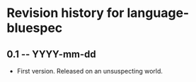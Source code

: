 # Revision history for language-bluespec

## 0.1 -- YYYY-mm-dd

* First version. Released on an unsuspecting world.
